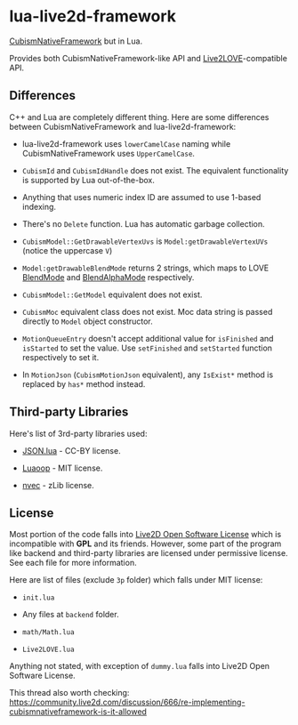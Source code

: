 lua-live2d-framework
====================

[CubismNativeFramework](https://github.com/Live2D/CubismNativeFramework/tree/934c194f1eb29cdc7ff39dc4836bb79b076e5c24) but in Lua.

Provides both CubismNativeFramework-like API and [Live2LOVE](https://github.com/MikuAuahDark/Live2LOVE)-compatible API.

Differences
-----------

C++ and Lua are completely different thing. Here are some differences between CubismNativeFramework and
lua-live2d-framework:

* lua-live2d-framework uses `lowerCamelCase` naming while CubismNativeFramework uses `UpperCamelCase`.

* `CubismId` and `CubismIdHandle` does not exist. The equivalent functionality is supported by Lua out-of-the-box.

* Anything that uses numeric index ID are assumed to use 1-based indexing.

* There's no `Delete` function. Lua has automatic garbage collection.

* `CubismModel::GetDrawableVertexUvs` is `Model:getDrawableVertexUVs` (notice the uppercase `V`)

* `Model:getDrawableBlendMode` returns 2 strings, which maps to LOVE [BlendMode](https://love2d.org/wiki/BlendMode) and [BlendAlphaMode](https://love2d.org/wiki/BlendAlphaMode) respectively.

* `CubismModel::GetModel` equivalent does not exist.

* `CubismMoc` equivalent class does not exist. Moc data string is passed directly to `Model` object constructor.

* `MotionQueueEntry` doesn't accept additional value for `isFinished` and `isStarted` to set the value. Use `setFinished` and `setStarted` function respectively to set it.

* In `MotionJson` (`CubismMotionJson` equivalent), any `IsExist*` method is replaced by `has*` method instead.

Third-party Libraries
---------------------

Here's list of 3rd-party libraries used:

* [JSON.lua](http://regex.info/blog/lua/json) - CC-BY license.

* [Luaoop](https://github.com/ImagicTheCat/Luaoop) - MIT license.

* [nvec](https://github.com/MikuAuahDark/NPad93/blob/master/nvec.lua) - zLib license.

License
-------

Most portion of the code falls into [Live2D Open Software License](http://live2d.com/eula/live2d-open-software-license-agreement_en.html)
which is incompatible with **GPL** and its friends. However, some part of the program like backend
and third-party libraries are licensed under permissive license. See each file for more information.

Here are list of files (exclude `3p` folder) which falls under MIT license:

* `init.lua`

* Any files at `backend` folder.

* `math/Math.lua`

* `Live2LOVE.lua`

Anything not stated, with exception of `dummy.lua` falls into Live2D Open Software License.

This thread also worth checking: https://community.live2d.com/discussion/666/re-implementing-cubismnativeframework-is-it-allowed
